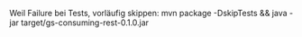 Weil Failure bei Tests, vorläufig skippen:
mvn package -DskipTests && java -jar target/gs-consuming-rest-0.1.0.jar

